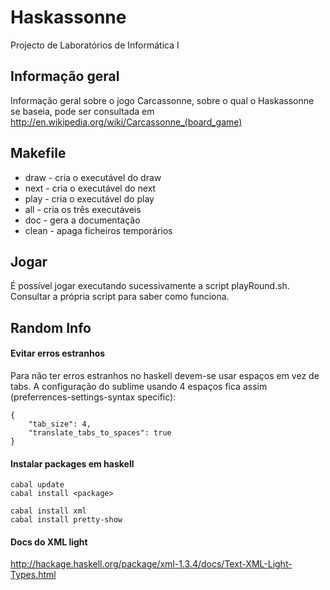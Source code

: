 Haskassonne
===========

Projecto de Laboratórios de Informática I

Informação geral
----------------

Informação geral sobre o jogo Carcassonne, sobre o qual o Haskassonne se baseia, pode ser consultada em http://en.wikipedia.org/wiki/Carcassonne_(board_game)

Makefile
--------

* draw - cria o executável do draw
* next - cria o executável do next
* play - cria o executável do play
* all - cria os três executáveis
* doc - gera a documentação
* clean - apaga ficheiros temporários

Jogar
-----

É possível jogar executando sucessivamente a script playRound.sh.
Consultar a própria script para saber como funciona.

Random Info
----

#### Evitar erros estranhos

Para não ter erros estranhos no haskell devem-se usar espaços em vez de tabs.
A configuração do sublime usando 4 espaços fica assim (preferrences-settings-syntax specific):

    {
        "tab_size": 4,
        "translate_tabs_to_spaces": true
    }

#### Instalar packages em haskell

    cabal update
    cabal install <package>

    cabal install xml
    cabal install pretty-show

#### Docs do XML light

http://hackage.haskell.org/package/xml-1.3.4/docs/Text-XML-Light-Types.html